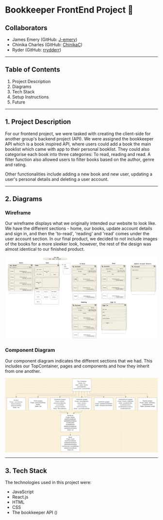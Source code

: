 # Bookkeeper FrontEnd Project 📖

## Collaborators

- James Emery (GitHub: [J-emery](https://github.com/J-emery))
- Chinika Charles (GitHub: [ChinikaC](https://github.com/ChinikaC))
- Ryder (GitHub: [rrydderr](https://github.com/rrydderr))

<hr />

## Table of Contents
1. Project Description
2. Diagrams
3. Tech Stack
4. Setup Instructions
5. Future

<hr />

## 1. Project Description

For our frontend project, we were tasked with creating the client-side for another group's backend project (API). We were assigned the bookkeeper API which is a book inspired API, where users could add a book the main booklist which came with app to their personal booklist. They could also categorise each book into three categories: To read, reading and read. A filter function also allowed users to filter books based on the author, genre and rating. 

Other functionalities include adding a new book and new user, updating a user's personal details and deleting a user account.

<hr />

## 2. Diagrams

### Wireframe

Our wireframe displays what we originally intended our website to look like. We have the different sections - home, our books, update account details and sign in, and then the 'to-read', 'reading' and 'read' comes under the user account section. In our final product, we decided to not include images of the books for a more sleeker look, however, the rest of the design was almost identical to our finished product.

![Wireframe](images/Wireframe.png)

### Component Diagram

Our component diagram indicates the different sections that we had. This includes our TopContainer, pages and components and how they inherit from one another.

![Component Diagram](images/Component.png)

<hr />

## 3. Tech Stack

The technologies used in this project were:
- JavaScript
- React.js
- HTML
- CSS
- The bookkeeper API ([](https://github.com/aya-rh/bookkeeper_backend_project))
